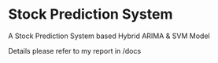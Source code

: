 # Stock Prediction System
A Stock Prediction System based Hybrid ARIMA & SVM Model

Details please refer to my report in /docs
